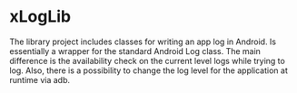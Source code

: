 # xLogLib
The library project includes classes for writing an app log in Android. Is essentially a wrapper for the standard Android Log class. The main difference is the availability check on the current level logs while trying to log. Also, there is a possibility to change the log level for the application at runtime via adb.
